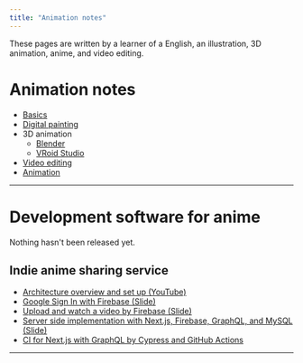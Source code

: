 ```yaml
---
title: "Animation notes"
---
```


These pages are written by a learner of a English, an illustration, 3D animation, anime, and video editing.

# Animation notes

- [Basics](./docs/basics)
- [Digital painting](./docs/digital-painting)
- 3D animation
  - [Blender](./docs/blender)
  - [VRoid Studio](./docs/vroid_studio)
- [Video editing](./docs/video-editing)
- [Animation](./docs/animation)

---

# Development software for anime

Nothing hasn't been released yet.

## Indie anime sharing service

- [Architecture overview and set up (YouTube)](https://youtu.be/-1_MyOolaJ4)
- [Google Sign In with Firebase (Slide)](https://speakerdeck.com/michaelfreling/google-sign-in-with-firebase-in-react-101)
- [Upload and watch a video by Firebase (Slide)](https://speakerdeck.com/michaelfreling/building-a-web-service-upload-and-watch-a-video-by-firebase)
- [Server side implementation with Next.js, Firebase, GraphQL, and MySQL (Slide)](https://speakerdeck.com/michaelfreling/building-a-web-service-part-3-implement-the-server-side)
- [CI for Next.js with GraphQL by Cypress and GitHub Actions](./posts/2022/09/03/ci-for-next.js-with-graphql-by-cypress-and-github-actions/)

---
